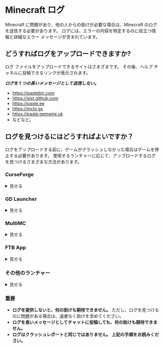 # Minecraft ログ

Minecraft に問題があり、他の人からの助けが必要な場合は、Minecraft のログを送信する必要があります。
ログには、エラーの内容を特定するのに役立つ情報と詳細なエラー メッセージが含まれています。

## どうすればログをアップロードできますか?

ログ ファイルをアップロードできるサイトはさまざまです。
その後、ヘルプ チャネルに投稿できるリンクが表示されます。

***ログを 1 つの長いメッセージとして送信しない。***

* <https://pastebin.com>
* <https://gist.github.com>
* <https://paste.ee>
* <https://mclo.gs>
* <https://paste.gemwire.uk>
* などなど。

## ログを見つけるにはどうすればよいですか？

ログをアップロードする前に、ゲームがクラッシュしなかった場合はゲームを停止する必要があります。
使用するランチャーに応じて、アップロードするログを見つけるさまざまな方法があります。

### CurseForge

<details>
<summary>見せる</summary>

CurseForge を使用している場合は、パック プロファイルを右クリックし、`フォルダーを開く` をクリックします。
そこに、`logs` という名前のフォルダーがあります。
その中に `latest.log` というファイルがあります。 上記のリンク先のいずれかのサイトにそのファイルをアップロードする必要があります。

</details>

### GD Launcher

<details>
<summary>見せる</summary>
  
GDLauncher を使用している場合は、パック プロファイルを右クリックし、`フォルダーを開く` をクリックします。
そこに、`logs`という名前のフォルダーがあります。
その中に`latest.log`というファイルがあります。
上記のリンク先のいずれかのサイトにそのファイルをアップロードする必要があります。

</details>

### MultiMC

<details>
<summary>見せる</summary>

MultiMC を使用している場合は、`インスタンスの編集` をクリックしてから、`その他のログ` をクリックします。
上部のセレクターで`logs/latest.log`を選択し、`アップロード`をクリックします。
投稿できるリンクが表示されます。
または、`Minecraft ログ` タブの `アップロード` を直接押すこともできます。

</details>

### FTB App

<details>
<summary>見せる</summary>

FTB アプリを使用している場合は、パック プロファイルをクリックし、右上隅にある `設定` をクリックします。 その後、あなたは
左下の「フォルダを開く」。
そこに、 `logs` という名前のフォルダーがあります。
その中に `latest.log` というファイルがあります。
上記のリンク先のいずれかのサイトにそのファイルをアップロードする必要があります。
</details>

### その他のランチャー

<details>
<summary>見せる</summary>

`.minecraft` フォルダーに、`logs` という名前のフォルダーがあります。
その中に `latest.log` というファイルが入っています。
上記のリンク先のいずれかのサイトにそのファイルをアップロードする必要があります。

</details>

### 重要

* **ログを提供しないと、何の助けも期待できません。**
  ただし、ログを見つけるのに問題がある場合は、遠慮なく助けを求めてください。
* **ログを長いメッセージとしてチャットに投稿しても、何の助けも期待できません。**
* **ログはクラッシュレポートと同じではありません。 上記の手順をお読みください。**
